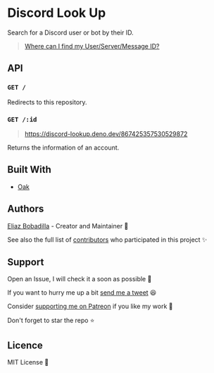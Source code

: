 # Discord Look Up

Search for a Discord user or bot by their ID.

> [Where can I find my User/Server/Message ID?](https://support.discord.com/hc/en-us/articles/206346498-Where-can-I-find-my-User-Server-Message-ID-)

## API

### `GET /`

Redirects to this repository.

### `GET /:id`

> https://discord-lookup.deno.dev/867425357530529872

Returns the information of an account.

## Built With

- [Oak](https://deno.land/x/oak)

## Authors

[Eliaz Bobadilla](https://ultirequiem.com) - Creator and Maintainer 💪

See also the full list of
[contributors](https://github.com/UltiRequiem/discord-lookup/contributors) who
participated in this project ✨

## Support

Open an Issue, I will check it a soon as possible 👀

If you want to hurry me up a bit
[send me a tweet](https://twitter.com/UltiRequiem) 😆

Consider [supporting me on Patreon](https://patreon.com/UltiRequiem) if you like
my work 🙏

Don't forget to star the repo ⭐

## Licence

MIT License 📄
